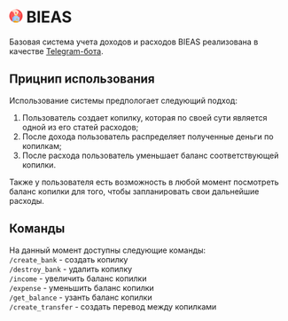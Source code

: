# ![](./assets/logo-24.png) BIEAS   
Базовая система учета доходов и расходов BIEAS реализована в качестве [Telegram-бота](https://t.me/BIEAS_bot).

## Прицнип использования
Использование системы предпологает следующий подход:
1. Пользователь создает копилку, которая по своей сути является одной из его статей расходов;
2. После дохода пользователь распределяет полученные деньги по копилкам;
3. После расхода пользователь уменьшает баланс соответствующей копилки.

Также у пользователя есть возможность в любой момент посмотреть баланс копилки для того, чтобы запланировать свои дальнейшие расходы.

## Команды
На данный момент доступны следующие команды:  
`/create_bank` - создать копилку  
`/destroy_bank` - удалить копилку  
`/income` - увеличить баланс копилки  
`/expense` - уменьшить баланс копилки  
`/get_balance` - узанть баланс копилки  
`/create_transfer` - создать перевод между копилками
